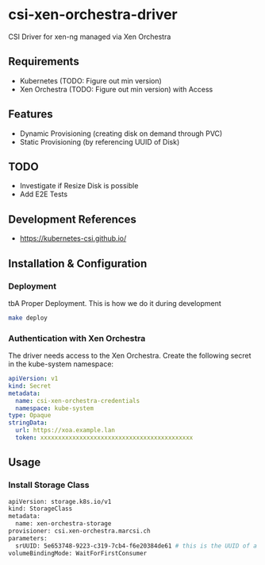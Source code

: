 # csi-xen-orchestra-driver
CSI Driver for xen-ng managed via Xen Orchestra


## Requirements
- Kubernetes (TODO: Figure out min version)
- Xen Orchestra (TODO: Figure out min version) with Access


## Features
- Dynamic Provisioning (creating disk on demand through PVC)
- Static Provisioning (by referencing UUID of Disk)


## TODO
- Investigate if Resize Disk is possible
- Add E2E Tests


## Development References
- https://kubernetes-csi.github.io/


## Installation & Configuration

### Deployment

tbA Proper Deployment. This is how we do it during development

```bash
make deploy
```

### Authentication with Xen Orchestra

The driver needs access to the Xen Orchestra.
Create the following secret in the kube-system namespace:

```yaml
apiVersion: v1
kind: Secret
metadata:
  name: csi-xen-orchestra-credentials
  namespace: kube-system
type: Opaque
stringData:
  url: https://xoa.example.lan
  token: xxxxxxxxxxxxxxxxxxxxxxxxxxxxxxxxxxxxxxxxxxx
```

## Usage

### Install Storage Class

```bash
apiVersion: storage.k8s.io/v1
kind: StorageClass
metadata:
  name: xen-orchestra-storage
provisioner: csi.xen-orchestra.marcsi.ch
parameters:
  srUUID: 5e653748-9223-c319-7cb4-f6e20384de61 # this is the UUID of a Storage Repository
volumeBindingMode: WaitForFirstConsumer
```

